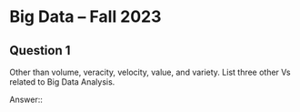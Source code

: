 Big Data – Fall 2023
======================


Question 1 
---------------

Other than volume, veracity, velocity, value, and variety. List three other Vs related to Big Data Analysis.

Answer:: 

